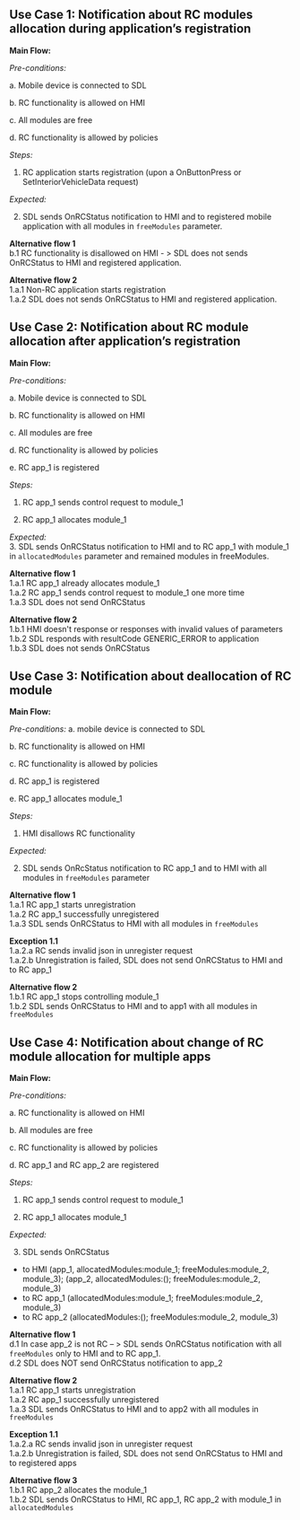 ## Use Case 1: Notification about RC modules allocation during application’s registration

**Main Flow:**

_Pre-conditions:_  

a.  Mobile device is connected to SDL  

b.	RC functionality is allowed on HMI  

c.	All modules are free  

d.	RC functionality is allowed by policies  

_Steps:_

1.	RC application starts registration (upon a OnButtonPress or SetInteriorVehicleData request)

_Expected:_   

2. SDL sends OnRCStatus notification to HMI and to registered mobile application with all modules in `freeModules` parameter.

**Alternative flow 1**  
b.1 RC functionality is disallowed on HMI - > SDL does not sends OnRCStatus to HMI and registered application.  

**Alternative flow 2**  
1.a.1 Non-RC application starts registration  
1.a.2 SDL does not sends OnRCStatus to HMI and registered application.


## Use Case 2: Notification about RC module allocation after application’s registration

**Main Flow:**

_Pre-conditions:_  

a.	Mobile device is connected to SDL  

b.	RC functionality is allowed on HMI  

c.	All modules are free  

d.	RC functionality is allowed by policies  

e.	RC app_1 is registered 

_Steps:_
1.	RC app_1 sends control request to module_1  

2.  RC app_1 allocates module_1

_Expected:_  
3. SDL sends OnRCStatus notification to HMI and to RC app_1 with module_1 in `allocatedModules` parameter and remained modules in freeModules.  

**Alternative flow 1**  
1.a.1 RC app_1 already allocates module_1  
1.a.2 RC app_1 sends control request to module_1 one more time  
1.a.3 SDL does not send OnRCStatus  

**Alternative flow 2**  
1.b.1 HMI doesn't response or responses with invalid values of parameters  
1.b.2 SDL responds with resultCode GENERIC_ERROR to application  
1.b.3 SDL does not sends OnRCStatus

## Use Case 3: Notification about deallocation of RC module 

**Main Flow:**

_Pre-conditions:_ 
a.	mobile device is connected to SDL  

b.	RC functionality is allowed on HMI    

c.	RC functionality is allowed by policies  

d.	RC app_1 is registered  

e.	RC app_1 allocates module_1  

_Steps:_  

1. HMI disallows RC functionality  

_Expected:_  

2. SDL sends OnRcStatus notification to RC app_1 and to HMI with all modules in `freeModules` parameter


**Alternative flow 1**  
1.a.1 RC app_1 starts unregistration  
1.a.2 RC app_1 successfully unregistered  
1.a.3 SDL sends OnRCStatus to HMI with all modules in `freeModules`  

**Exception 1.1**  
1.a.2.a RC sends invalid json in unregister request  
1.a.2.b Unregistration is failed, SDL does not send OnRCStatus to HMI and to RC app_1

**Alternative flow 2**  
1.b.1 RC app_1 stops controlling module_1  
1.b.2 SDL sends OnRCStatus to HMI and to app1 with all modules in `freeModules`


## Use Case 4: Notification about change of RC module allocation for multiple apps  

**Main Flow:**

_Pre-conditions:_  

a.	RC functionality is allowed on HMI  

b.	All modules are free  

c.	RC functionality is allowed by policies  

d.	RC app_1 and RC app_2 are registered

_Steps:_   

1.	RC app_1 sends control request to module_1  

2.  RC app_1 allocates module_1  

_Expected:_  

3. SDL sends OnRCStatus  
- to HMI (app_1, allocatedModules:module_1; freeModules:module_2, module_3); (app_2, allocatedModules:(); freeModules:module_2, module_3)  
- to RC app_1 (allocatedModules:module_1; freeModules:module_2, module_3)  
- to RC app_2 (allocatedModules:(); freeModules:module_2, module_3) 

**Alternative flow 1**  
d.1 In case app_2 is not RC – > SDL sends OnRCStatus notification with all `freeModules` only to HMI and to RC app_1.  
d.2 SDL does NOT send OnRCStatus notification to app_2
 
**Alternative flow 2**  
1.a.1 RC app_1 starts unregistration  
1.a.2 RC app_1 successfully unregistered  
1.a.3 SDL sends OnRCStatus to HMI and to app2 with all modules in `freeModules`

**Exception 1.1**  
1.a.2.a RC sends invalid json in unregister request  
1.a.2.b Unregistration is failed, SDL does not send OnRCStatus to HMI and to registered apps

**Alternative flow 3**  
1.b.1 RC app_2 allocates the module_1  
1.b.2 SDL sends OnRCStatus to HMI, RC app_1, RC app_2  with module_1 in `allocatedModules`